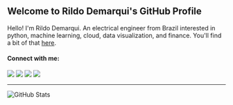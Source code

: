 ## Welcome to Rildo Demarqui's GitHub Profile

Hello! I'm Rildo Demarqui. An electrical engineer from Brazil interested in python, machine learning, cloud, data visualization, and finance. You'll find a bit of that [here](https://github.com/rdemarqui?tab=repositories).

<!---
...Or if you prefer to see my portfolio, take a look on: [https://rdemarqui.github.io/portfolio/](https://rdemarqui.github.io/portfolio/)

#### 
jupyter, python, pandas, numpy, matplotlib, sklearn, Keras/Tensorflow, Power BI, SQL, Excel & VBA.

-->

#### Connect with me:
<a href="https://www.linkedin.com/in/rildo-demarqui/"><img src="https://img.shields.io/badge/LinkedIn-0077B5?style=for-the-badge&logo=linkedin&logoColor=white" target="_blank"></a>
<a href="https://www.kaggle.com/rildodemarqui"><img src="https://img.shields.io/badge/Kaggle-20BEFF?style=for-the-badge&logo=Kaggle&logoColor=white" target="_blank"></a>
<a href="https://medium.com/@rdemarqui"><img src="https://img.shields.io/badge/Medium-12100E?style=for-the-badge&logo=medium&logoColor=white" target="_blank"></a>
<a href="https://twitter.com/rildodemarqui"><img src="https://img.shields.io/badge/Twitter-1DA1F2?style=for-the-badge&logo=twitter&logoColor=white" target="_blank"></a>

---
<p><img src="https://github-readme-stats.vercel.app/api?username=rdemarqui&amp;show_icons=true" alt="GitHub Stats"></p>


<!---
Some good sources:
https://github.com/abhisheknaiidu/awesome-github-profile-readme
https://github.com/kautukkundan/Awesome-Profile-README-templates

Icons:
https://github.com/alexandresanlim/Badges4-README.md-Profile
https://simpleicons.org/
-->



